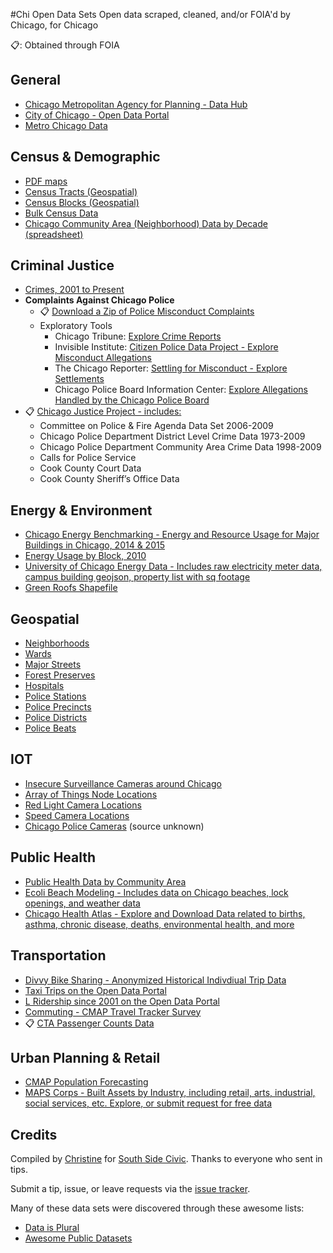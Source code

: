#Chi Open Data Sets
Open data scraped, cleaned, and/or FOIA'd by Chicago, for Chicago

:clipboard:: Obtained through FOIA

## General
- [Chicago Metropolitan Agency for Planning - Data Hub](https://datahub.cmap.illinois.gov/group)
- [City of Chicago - Open Data Portal](https://data.cityofchicago.org/)
- [Metro Chicago Data](https://www.metrochicagodata.org/)
  
## Census & Demographic
- [PDF maps](https://www.cityofchicago.org/city/en/depts/doit/supp_info/census_maps.html)
- [Census Tracts (Geospatial)](https://data.cityofchicago.org/Facilities-Geographic-Boundaries/Boundaries-Census-Tracts-2010/5jrd-6zik)
- [Census Blocks (Geospatial)](https://data.cityofchicago.org/Facilities-Geographic-Boundaries/Boundaries-Census-Blocks-2010/mfzt-js4n)
- [Bulk Census Data](http://census.ire.org/data/bulkdata.html)
- [Chicago Community Area (Neighborhood) Data by Decade (spreadsheet)](http://www.robparal.com/ChicagoCommunityAreaData.html)

## Criminal Justice
- [Crimes, 2001 to Present](https://data.cityofchicago.org/Public-Safety/Crimes-2001-to-present/ijzp-q8t2)
- **Complaints Against Chicago Police**
  - :clipboard: [Download a Zip of Police Misconduct Complaints](http://j.mp/chicagopolicemisconductdata)
  - Exploratory Tools
    - Chicago Tribune: [Explore Crime Reports](http://crime.chicagotribune.com/)
    - Invisible Institute: [Citizen Police Data Project - Explore Misconduct Allegations](http://cpdb.co)
    - The Chicago Reporter: [Settling for Misconduct - Explore Settlements](http://projects.chicagoreporter.com/settlements/search/cases)
    - Chicago Police Board Information Center: [Explore Allegations Handled by the Chicago Police Board](http://www.chicagojustice.org/2017/01/21/foia-seeking-cpd-crime-incident-data/)
- :clipboard: [Chicago Justice Project - includes:](http://www.chicagojustice.org/open-data/)
    - Committee on Police & Fire Agenda Data Set 2006-2009
    - Chicago Police Department District Level Crime Data 1973-2009
    - Chicago Police Department Community Area Crime Data 1998-2009
    - Calls for Police Service
    - Cook County Court Data
    - Cook County Sheriff’s Office Data

## Energy & Environment 
- [Chicago Energy Benchmarking - Energy and Resource Usage for Major Buildings in Chicago, 2014 & 2015](https://data.cityofchicago.org/Environment-Sustainable-Development/Chicago-Energy-Benchmarking/xq83-jr8c)
- [Energy Usage by Block, 2010](https://data.cityofchicago.org/Environment-Sustainable-Development/Energy-Usage-2010/8yq3-m6wp)
- [University of Chicago Energy Data - Includes raw electricity meter data, campus building geojson, property list with sq footage](http://www.rdcep.org/campus-as-a-lab-data/)
- [Green Roofs Shapefile](https://data.cityofchicago.org/Environment-Sustainable-Development/Green-Roofs-Shapefile/6mep-ry2s)

## Geospatial
- [Neighborhoods](https://data.cityofchicago.org/Facilities-Geographic-Boundaries/Boundaries-Neighborhoods/9wp7-iasj)
- [Wards](https://data.cityofchicago.org/Facilities-Geographic-Boundaries/Ward-Precincts/sgsc-bb4n)
- [Major Streets](https://data.cityofchicago.org/Transportation/Major-Streets/ueqs-5wr6)
- [Forest Preserves](https://data.cityofchicago.org/Parks-Recreation/Forest-Preserves-Chicago/je6f-7464)
- [Hospitals](https://data.cityofchicago.org/Health-Human-Services/Hospitals-Chicago/ucpz-2r55)
- [Police Stations](https://data.cityofchicago.org/Public-Safety/Police-Stations-Shapefiles/tc9m-x6u6)
- [Police Precincts](https://data.cityofchicago.org/Facilities-Geographic-Boundaries/Precincts-current-/uvpq-qeeq)
- [Police Districts](https://data.cityofchicago.org/Public-Safety/Boundaries-Police-Districts/4dt9-88ua)
- [Police Beats](https://data.cityofchicago.org/Public-Safety/Boundaries-Police-Beats-current-/aerh-rz74)

## IOT
- [Insecure Surveillance Cameras around Chicago](https://www.insecam.org/en/bycity/Chicago/)
- [Array of Things Node Locations](https://arrayofthings.github.io/node-locations.html)
- [Red Light Camera Locations](https://data.cityofchicago.org/Transportation/Red-Light-Camera-Locations/thvf-6diy)
- [Speed Camera Locations](https://data.cityofchicago.org/Transportation/Speed-Camera-Locations/4i42-qv3h)
- [Chicago Police Cameras](https://www.google.com/maps/d/u/0/viewer?mid=1x1xj7qWilrjOenO2X53RfHzDHTY&hl=en&ll=41.83262984154631%2C-87.96105699999998&z=10) (source unknown)

## Public Health
- [Public Health Data by Community Area](https://data.cityofchicago.org/Health-Human-Services/Public-Health-Statistics-Selected-public-health-in/iqnk-2tcu)
- [Ecoli Beach Modeling - Includes data on Chicago beaches, lock openings, and weather data](https://github.com/Chicago/e-coli-beach-predictions/tree/master/CSVs)
- [Chicago Health Atlas - Explore and Download Data related to births, asthma, chronic disease, deaths, environmental health, and more](http://www.chicagohealthatlas.org/map)

## Transportation
- [Divvy Bike Sharing - Anonymized Historical Indivdiual Trip Data](https://www.divvybikes.com/system-data)
- [Taxi Trips on the Open Data Portal](https://data.cityofchicago.org/Transportation/Taxi-Trips-Dashboard/spcw-brbq)
- [L Ridership since 2001 on the Open Data Portal](https://data.cityofchicago.org/Transportation/CTA-Ridership-L-Station-Entries-Daily-Totals/5neh-572f)
- [Commuting - CMAP Travel Tracker Survey](http://www.cmap.illinois.gov/data/transportation/travel-tracker-survey)
- :clipboard: [CTA Passenger Counts Data](https://www.moomers.org/foia/cta-passenger-counts-data/)

## Urban Planning & Retail
- [CMAP Population Forecasting](http://www.cmap.illinois.gov/data/demographics/population-forecast)
- [MAPS Corps - Built Assets by Industry, including retail, arts, industrial, social services, etc. Explore, or submit request for free data](https://mapscorps.org/Map/Chicago)

## Credits
Compiled by [Christine](https://github.com/cszc) for [South Side Civic](www.southsidecivic.net). Thanks to everyone who sent in tips. 

Submit a tip, issue, or leave requests via the [issue tracker](https://github.com/southsidecivic/open-data-sets/issues). 

Many of these data sets were discovered through these awesome lists:
- [Data is Plural](https://docs.google.com/spreadsheets/d/1wZhPLMCHKJvwOkP4juclhjFgqIY8fQFMemwKL2c64vk/edit#gid=0)
- [Awesome Public Datasets](https://github.com/caesar0301/awesome-public-datasets)
